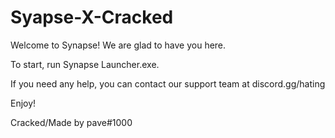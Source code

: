 # Syapse-X-Cracked
Welcome to Synapse! We are glad to have you here.

To start, run Synapse Launcher.exe.

If you need any help, you can contact our support team at discord.gg/hating

Enjoy!

Cracked/Made by pave#1000
